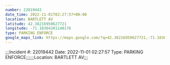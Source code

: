 ```yaml
---
number: 22019442
date_time: 2022-11-01T02:27:57+00:00
location: BARTLETT AV
latitude: 42.38216950627721
longitude: -71.18364201140176
type: PARKING ENFORCE
google_maps_link: https://maps.google.com/?q=42.38216950627721,-71.18364201140176
---
```


;;;Incident #: 22019442   Date: 2022-11-01 02:27:57   Type: PARKING ENFORCE;;;;;;Location: BARTLETT AV;;;
